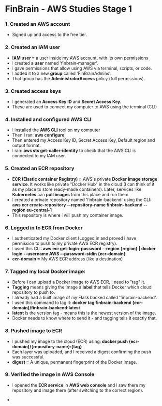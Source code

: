 # FinBrain - AWS Studies Stage 1


### 1. Created an AWS account 
- Signed up and access to the free tier.

### 2. Created an IAM user
- **IAM user =** a user inside my AWS account, with its own permissions
- I created a **user** named 'finbrain-manager'.
- I gave permissions that allow using AWS via terminal, scripts, or code.
- I added it to a new **group** called 'FinBrainAdmins'.
- That group has the **AdministratorAccess** policy (full permissions).

### 3. Created access keys
- I generated an **Access Key ID** and **Secret Access Key**.
- These are used to connect my computer to AWS using the terminal (CLI)

### 4. Installed and configured AWS CLI
- I installed the **AWS CLI** tool on my computer
- Then I ran: **aws configure** 
- Then entered my Access Key ID, Secret Access Key, Default region and output format.
- I ran: **aws sts get-caller-identity** to check that the AWS CLI is connected to my IAM user.

### 5. Created an ECR repository
- **ECR (Elastic container Registry) =** AWS's private **Docker image storage service**. It works like private "Docker Hub" in the cloud (I can think of it as my place to store ready-made containers). Later, services like **Kubernetes** can **pull images** from this place and run them.
- I created a private repository named 'finbrain-backend' using the CLI: **aws ecr create-repository --repository-name finbrain-backend --region eu-central-1**
- This repository is where I will push my container image.

### 6. Logged in to ECR from Docker
- I authenticated my Docker client (Logged in and proved I have permission to push to my private AWS ECR registry).
- I used this CLI: **aws ecr get-login-password --region {region} | docker login --username AWS --password-stdin {ecr-domain}**
- **ecr-domain =** My AWS ECR address (like a destination)

### 7. Tagged my local Docker image:
- Before I can upload a Docker image to AWS ECR, I need to "tag" it.
- **Tagging** means giving the image a **label** that tells Docker which cloud repository to push to.
- I already had a built image of my Flask backed called 'finbrain-backend'.
- I used this command to tag it: **docker tag finbrain-backend {ecr-domain}/finbrain-backend:latest**
- **latest** is the version tag - means this is the newest version of the image.
- Docker needs to know where to send it - and tagging tells it exactly that.

### 8. Pushed image to ECR
- I pushed my image to the cloud (ECR) using: **docker push {ecr-domain}/{repository-name}:{tag}**
- Each layer was uploaded, and I received a digest confirming the push was successful.
- **digest =** A unique, permanent fingerprint of the Docker image.


### 9. Verified the image in AWS Console
- I opened the **ECR service** in **AWS web console** and I saw there my repository and image there (after switching to the correct region).


- 

